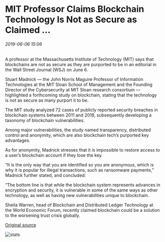 # MIT Professor Claims Blockchain Technology Is Not as Secure as Claimed ...

###### 2019-06-06 15:06

A professor at the Massachusetts Institute of Technology (MIT) says that blockchains are not as secure as they are purported to be in an editorial in the Wall Street Journal (WSJ) on June 6.

Stuart Madnick — the John Norris Maguire Professor of Information Technologies at the MIT Sloan School of Management and the Founding Director of the Cybersecurity at MIT Sloan research consortium — highlighted a forthcoming study on blockchain, stating that the technology is not as secure as many purport it to be.

The MIT study analyzed 72 cases of publicly reported security breaches in blockchain systems between 2011 and 2018, subsequently developing a taxonomy of blockchain vulnerabilities.

Among major vulnerabilities, the study named transparency, distributed control and anonymity, which are also blockchain tech’s purported key advantages.

As for anonymity, Madnick stresses that it is impossible to restore access to a user’s blockchain account if they lose the key.

“It is the only way that you are identified so you are anonymous, which is why it is popular for illegal transactions, such as ransomware payments,” Madnick further stated, and concluded:

“The bottom line is that while the blockchain system represents advances in encryption and security, it is vulnerable in some of the same ways as other technology, as well as having new vulnerabilities unique to blockchain.

Sheila Warren, head of Blockchain and Distributed Ledger Technology at the World Economic Forum, recently claimed blockchain could be a solution to the worsening trust crisis globally.

[Original source](https://cointelegraph.com/news/mit-professor-claims-blockchain-technology-is-not-as-secure-as-claimed)

![stats](https://c.statcounter.com/11760860/0/a89fa40b/1/ "stats")